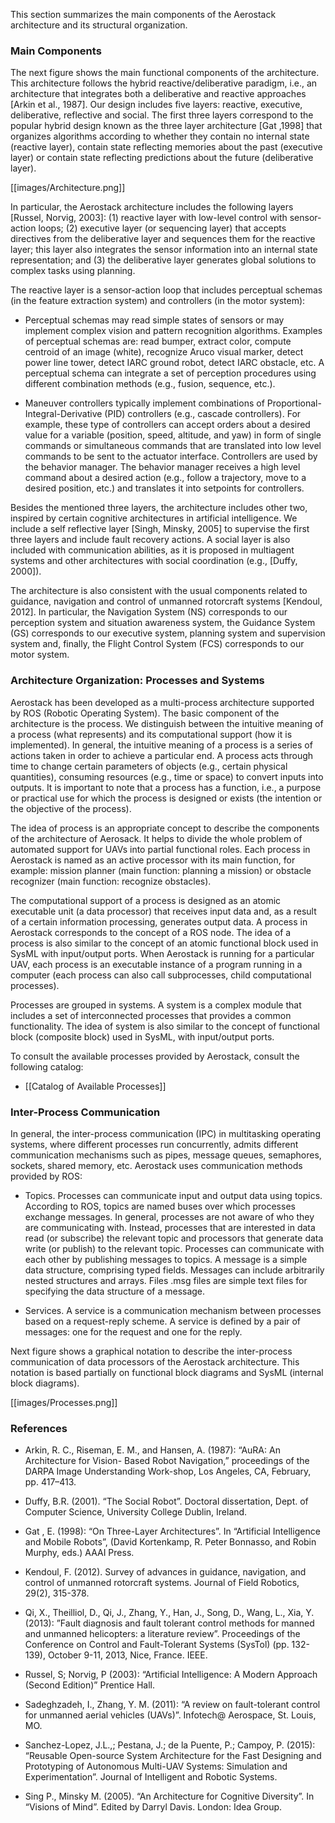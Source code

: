 

This section summarizes the main components of the Aerostack architecture and its structural organization.

### Main Components

The next figure shows the main functional components of the architecture. This architecture follows the hybrid reactive/deliberative paradigm, i.e., an architecture that integrates both a deliberative and reactive approaches [Arkin et al., 1987]. Our design includes five layers: reactive, executive, deliberative, reflective and social. The first three layers correspond to the popular hybrid design known as the three layer architecture [Gat ,1998] that organizes algorithms according to whether they contain no internal state (reactive layer), contain state reflecting memories about the past (executive layer) or contain state reflecting predictions about the future (deliberative layer). 

[[images/Architecture.png]]

In particular, the Aerostack architecture includes the following layers [Russel, Norvig, 2003]: (1) reactive layer with low-level control with sensor-action loops; (2) executive layer (or sequencing layer) that accepts directives from the deliberative layer and sequences them for the reactive layer; this layer also integrates the sensor information into an internal state representation; and (3) the deliberative layer generates global solutions to complex tasks using planning.

The reactive layer is a sensor-action loop that includes perceptual schemas (in the feature extraction system) and controllers (in the motor system):

- Perceptual schemas may read simple states of sensors or may implement complex vision and pattern recognition algorithms. Examples of perceptual schemas are: read bumper, extract color, compute centroid of an image (white), recognize Aruco visual marker, detect power line tower, detect IARC ground robot, detect IARC obstacle, etc. A perceptual schema can integrate a set of perception procedures using different combination methods (e.g., fusion, sequence, etc.). 

- Maneuver controllers typically implement combinations of Proportional-Integral-Derivative (PID) controllers (e.g., cascade controllers). For example, these type of controllers can accept orders about a desired value for a variable (position, speed, altitude, and yaw) in form of single commands or simultaneous commands that are translated into low level commands to be sent to the actuator interface. Controllers are used by the behavior manager. The behavior manager receives a high level command about a desired action (e.g., follow a trajectory, move to a desired position, etc.) and translates it into setpoints for controllers. 

Besides the mentioned three layers, the architecture includes other two, inspired by certain cognitive architectures in artificial intelligence. We include a self reflective layer [Singh, Minsky, 2005] to supervise the first three layers and include fault recovery actions. A social layer is also included with communication abilities, as it is proposed in multiagent systems and other architectures with social coordination (e.g., [Duffy, 2000]).

The architecture is also consistent with the usual components related to guidance, navigation and control of unmanned rotorcraft systems [Kendoul, 2012]. In particular, the Navigation System (NS) corresponds to our perception system and situation awareness system, the Guidance System (GS) corresponds to our executive system, planning system and supervision system and, finally, the Flight Control System (FCS) corresponds to our motor system.


### Architecture Organization: Processes and Systems

Aerostack has been developed as a multi-process architecture supported by ROS (Robotic Operating System). The basic component of the architecture is the process. We distinguish between the intuitive meaning of a process (what represents) and its computational support (how it is implemented). In general, the intuitive meaning of a process is a series of actions taken in order to achieve a particular end. A process acts through time to change certain parameters of objects (e.g., certain physical quantities), consuming resources (e.g., time or space) to convert inputs into outputs. It is important to note that a process has a function, i.e., a purpose or practical use for which the process is designed or exists (the intention or the objective of the process). 

The idea of process is an appropriate concept to describe the components of the architecture of Aerosack. It helps to divide the whole problem of automated support for UAVs into partial functional roles. Each process in Aerostack is named as an active processor with its main function, for example: mission planner (main function: planning a mission) or obstacle recognizer (main function: recognize obstacles). 

The computational support of a process is designed as an atomic executable unit (a data processor) that receives input data and, as a result of a certain information processing, generates output data. A process in Aerostack corresponds to the concept of a ROS node. The idea of a process is also similar to the concept of an atomic functional block used in SysML with input/output ports. When Aerostack is running for a particular UAV, each process is an executable instance of a program running in a computer (each process can also call subprocesses, child computational processes). 

Processes are grouped in systems. A system is a complex module that includes a set of interconnected processes that provides a common functionality. The idea of system is also similar to the concept of functional block (composite block) used in SysML, with input/output ports.

To consult the available processes provided by Aerostack, consult the following catalog:

- [[Catalog of Available Processes]]

### Inter-Process Communication

In general, the inter-process communication (IPC) in multitasking operating systems, where different processes run concurrently, admits different communication mechanisms such as pipes, message queues, semaphores, sockets, shared memory, etc. Aerostack uses communication methods provided by ROS: 

- Topics. Processes can communicate input and output data using topics. According to ROS, topics are named buses over which processes exchange messages. In general, processes are not aware of who they are communicating with. Instead, processes that are interested in data read (or subscribe) the relevant topic and processors that generate data write (or publish) to the relevant topic. Processes can communicate with each other by publishing messages to topics. A message is a simple data structure, comprising typed fields. Messages can include arbitrarily nested structures and arrays. Files .msg files are simple text files for specifying the data structure of a message. 

- Services. A service is a communication mechanism between processes based on a request-reply scheme. A service is defined by a pair of messages: one for the request and one for the reply.

Next figure shows a graphical notation to describe the inter-process communication of data processors of the Aerostack architecture. This notation is based partially on functional block diagrams and SysML (internal block diagrams).

[[images/Processes.png]]

### References

- Arkin, R. C., Riseman, E. M., and Hansen, A. (1987): “AuRA: An Architecture for Vision- Based Robot Navigation,” proceedings of the DARPA Image Understanding Work-shop, Los Angeles, CA, February, pp. 417–413.

- Duffy, B.R. (2001). “The Social Robot”. Doctoral dissertation, Dept. of Computer Science, University College Dublin, Ireland.

- Gat , E. (1998): “On Three-Layer Architectures”. In “Artificial Intelligence and Mobile Robots”, (David Kortenkamp, R. Peter Bonnasso, and Robin Murphy, eds.) AAAI Press.

- Kendoul, F. (2012). Survey of advances in guidance, navigation, and control of unmanned rotorcraft systems. Journal of Field Robotics, 29(2), 315-378.

- Qi, X., Theilliol, D., Qi, J., Zhang, Y., Han, J., Song, D., Wang, L., Xia, Y. (2013): ”Fault diagnosis and fault tolerant control methods for manned and unmanned helicopters: a literature review”. Proceedings of the Conference on Control and Fault-Tolerant Systems (SysTol) (pp. 132-139), October 9-11, 2013, Nice, France. IEEE.

- Russel, S; Norvig, P (2003): “Artificial Intelligence: A Modern Approach (Second Edition)” Prentice Hall.

- Sadeghzadeh, I., Zhang, Y. M. (2011): “A review on fault-tolerant control for unmanned aerial vehicles (UAVs)”. Infotech@ Aerospace, St. Louis, MO.

- Sanchez-Lopez, J.L.,; Pestana, J.; de la Puente, P.; Campoy, P. (2015): “Reusable Open-source System Architecture for the Fast Designing and Prototyping of Autonomous Multi-UAV Systems: Simulation and Experimentation”. Journal of Intelligent and Robotic Systems.

- Sing P., Minsky M. (2005). “An Architecture for Cognitive Diversity”. In “Visions of Mind”. Edited by Darryl Davis. London: Idea Group.
